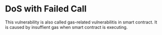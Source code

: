 # DoS with Failed Call
This vulnerability is also called gas-related vulnerabilitis in smart contract. It is caused by insuffient gas when smart contract is executing.


